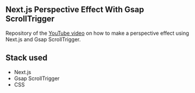 ﻿## Next.js Perspective Effect With Gsap ScrollTrigger

Repository of the [YouTube video](https://youtu.be/ehsYXxbogxs) on how to make a perspective effect using Next.js and Gsap ScrollTrigger.

## Stack used

- Next.js
- Gsap ScrollTrigger
- CSS
